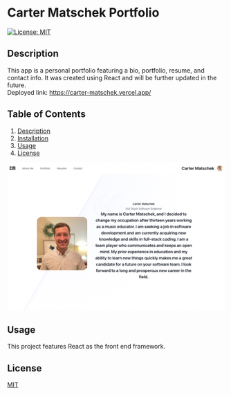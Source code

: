 # Carter Matschek Portfolio
  [![License: MIT](https://img.shields.io/badge/License-MIT-yellow.svg)](https://opensource.org/licenses/MIT)
  ## Description
  This app is a personal portfolio featuring a bio, portfolio, resume, and contact info. It was created using React and will be further updated in the future.  
  Deployed link: https://carter-matschek.vercel.app/
  ## Table of Contents
  1. [Description](#description)
  2. [Installation](#installation)
  3. [Usage](#usage)
  4. [License](#license)  
 
  ![Screenshot](src/components/images/screenshot.png)  
  
  ## Usage
  This project features React as the front end framework.
  ## License
  [MIT](https://choosealicense.com/licenses/mit/)